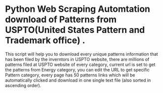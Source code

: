 # Python Web Scraping Automtation download of Patterns from USPTO(United States Pattern and Trademark office) .

This script will help you to download every unique patterns information that has been filed by the inverntors in USPTO website, there are millions of patterns filed at USPTO website of every category, current url is set to get the patterns from Energy category, you can edit the URL to get specific Pattern category, every page has 50 patterns links which will be automatically clicked and download in one single text file (also sorted in ascending order).

